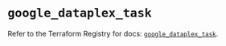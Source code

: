 # `google_dataplex_task`

Refer to the Terraform Registry for docs: [`google_dataplex_task`](https://registry.terraform.io/providers/hashicorp/google/6.49.3/docs/resources/dataplex_task).
